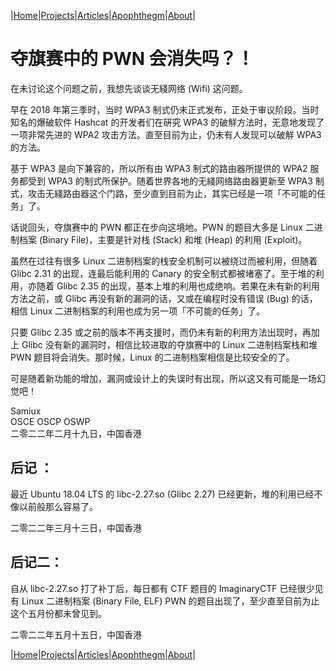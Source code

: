 |[Home](/README.md)|[Projects](/projects.md)|[Articles](/articles.md)|[Apophthegm](/apophthegm.md)|[About](/about.md)|

# 夺旗赛中的 PWN 会消失吗？！

在未讨论这个问题之前，我想先谈谈无綫网络 (Wifi) 这问题。

早在 2018 年第三季时，当时 WPA3 制式仍未正式发布，正处于审议阶段。当时知名的爆破软件 Hashcat 的开发者们在硏究 WPA3 的破觧方法时，无意地发现了一项非常先进的 WPA2 攻击方法。直至目前为止，仍未有人发现可以破觧 WPA3 的方法。

基于 WPA3 是向下兼容的，所以所有由 WPA3 制式的路由器所提供的 WPA2 服务都受到 WPA3 的制式所保护。随着世界各地的无綫网络路由器更新至 WPA3 制式，攻击无綫路由器这个门路，至少直到目前为止，其实已经是一项「不可能的任务」了。

话说回头，夺旗赛中的 PWN 都正在步向这境地。PWN 的题目大多是 Linux 二进制档案 (Binary File)，主要是针对栈 (Stack) 和堆 (Heap) 的利用 (Exploit)。

虽然在过往有很多 Linux 二进制档案的栈安全机制可以被绕过而被利用，但随着 Glibc 2.31 的出现，连最后能利用的 Canary 的安全制式都被堵塞了。至于堆的利用，亦随着 Glibc 2.35 的出现，基本上堆的利用也成绝响。若果在未有新的利用方法之前，或 Glibc 再没有新的漏洞的话，又或在编程时没有错误 (Bug) 的话，相信 Linux 二进制档案的利用也成为另一项「不可能的任务」了。

只要 Glibc 2.35 或之前的版本不再支援时，而仍未有新的利用方法出现时，再加上 Glibc 没有新的漏洞时，相信比较进取的夺旗赛中的 Linux 二进制档案栈和堆 PWN 题目将会消失。那时候，Linux 的二进制档案相信是比较安全的了。

可是随着新功能的增加，漏洞或设计上的失误时有出现，所以这又有可能是一场幻觉吧！

Samiux   
OSCE  OSCP  OSWP   
二零二二年二月十九日，中国香港   

## 后记 ：

最近 Ubuntu 18.04 LTS 的 libc-2.27.so (Glibc 2.27) 已经更新，堆的利用已经不像以前般那么容易了。

二零二二年三月十三日，中国香港  

## 后记二：

自从 libc-2.27.so 打了补丁后，每日都有 CTF 题目的 ImaginaryCTF 已经很少见有 Linux 二进制档案 (Binary File, ELF) PWN 的题目出现了，至少直至目前为止这个五月份都未曾见到。    

二零二二年五月十五日，中国香港    

|[Home](/README.md)|[Projects](/projects.md)|[Articles](/articles.md)|[Apophthegm](/apophthegm.md)|[About](/about.md)|

